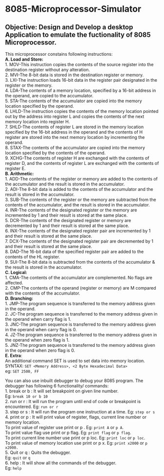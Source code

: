 # 8085-Microprocessor-Simulator

## Objective: Design and Develop a desktop Application to emulate the fuctionality of 8085 Microprocessor.

This microprocessor constains following instructions:<br/>
**A. Load and Store:**<br /> 1. MOV-This instruction copies the contents of the source register into the destination register without any alteration.<br/> 2. MVI-The 8-bit data is stored in the destination register or memory.<br/> 3. LXI-The instruction loads 16-bit data in the register pair designated in the register or the memory.<br/> 4. LDA-The contents of a memory location, specified by a 16-bit address in the operand, are copied to the accumulator.<br/> 5. STA-The contents of the accumulator are copied into the memory location specified by the operand.<br/> 6. LHLD-The instruction copies the contents of the memory location pointed out by the address into register L and copies the contents of the next memory location into register H.<br/> 7. SHLD-The contents of register L are stored in the memory location specified by the 16-bit address in the operand and the contents of H register are stored into the next memory location by incrementing the operand.<br/> 8. STAX-The contents of the accumulator are copied into the memory location specified by the contents of the operand.<br/> 9. XCHG-The contents of register H are exchanged with the contents of register D, and the contents of register L are exchanged with the contents of register E.<br/>
**B. Arithmetic:**<br/> 1. ADD-The contents of the register or memory are added to the contents of the accumulator and the result is stored in the accumulator.<br/> 2. ADI-The 8-bit data is added to the contents of the accumulator and the result is stored in the accumulator.<br/> 3. SUB-The contents of the register or the memory are subtracted from the contents of the accumulator, and the result is stored in the accumulator.<br/> 4. INR-The contents of the designated register or the memory are incremented by 1 and their result is stored at the same place.<br/> 5. DCR-The contents of the designated register or memory are decremented by 1 and their result is stored at the same place.<br/> 6. INX-The contents of the designated register pair are incremented by 1 and their result is stored at the same place.<br/> 7. DCX-The contents of the designated register pair are decremented by 1 and their result is stored at the same place.<br/> 8. DAD-The 16-bit data of the specified register pair are added to the contents of the HL register.<br/> 9. SUI-The 8-bit data is subtracted from the contents of the accumulator & the result is stored in the accumulator.<br/>
**C. Logical:**<br/> 1. CMA-The contents of the accumulator are complemented. No flags are affected.<br/> 2. CMP-The contents of the operand (register or memory) are M compared with the contents of the accumulator.<br/>
**D. Branching:**<br/> 1. JMP-The program sequence is transferred to the memory address given in the operand.<br/> 2. JC-The program sequence is transferred to the memory address given in the operand when carry flag is 1.<br/> 3. JNC-The program sequence is transferred to the memory address given in the operand when carry flag is 0.<br/> 4. JZ-The program sequence is transferred to the memory address given in the operand when zero flag is 1.<br/> 5. JNZ-The program sequence is transferred to the memory address given in the operand when zero flag is 0.<br />
**E. Extra**:<br/>
An additional command SET is used to set data into memory location.<br/>
SYNTAX: `SET <Memory Address>, <2 Byte Hexadecimal Data>`<br/>
eg: `SET 2500, FF`

You can also use inbuilt debugger to debug your 8085 program. The debugger has following 6 functionality/ commands:<br/> 1. break or b <line number>: It will set breakpoint on given line number.<br/>
Eg: `break 10 or b 10`<br/> 2. run or r : It will run the program until end of code or breakpoint is encountered.
Eg: `run or r`<br/> 3. step or s : It will run the program one instruction at a time.
Eg: `step or s`<br/> 4. print or p : It will print value of register, flags, current line number or memory location.<br/>
To print value of register use print or p <Register>. Eg: `print A` or `p A`.<br/>
To print value flag use print or p flag. Eg: `print flag` or `p flag`.<br/>
To print current line number use print or p loc. Eg: `print loc` or `p loc`.<br/>
To print value of memory location use print or p x<memory address>. Eg: `print x2000` or `p x2000.`<br/> 5. Quit or q : Quits the debugger.<br/>
Eg: `quit` or `q`<br/> 6. help : It will show all the commands of the debugger.<br/>
Eg: `help`<br/>
